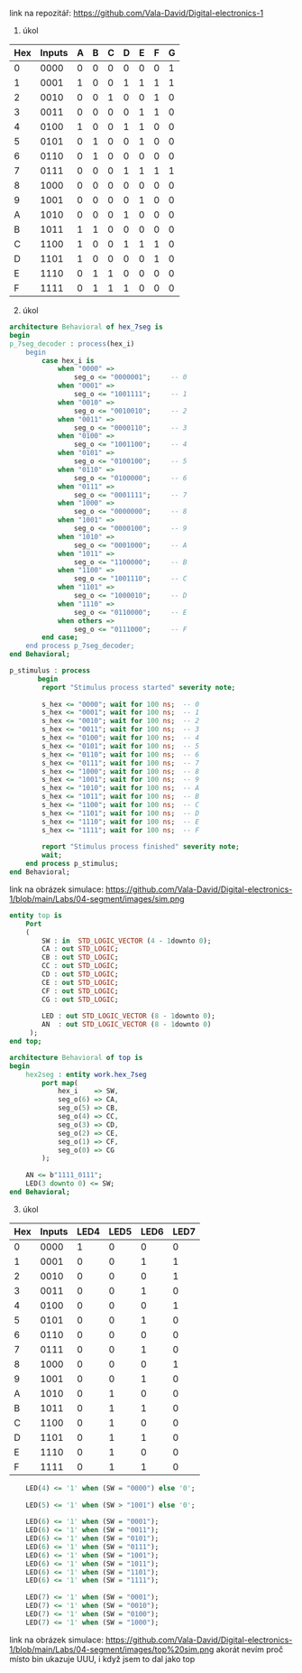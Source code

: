 link na repozitář: https://github.com/Vala-David/Digital-electronics-1

1. úkol

Hex|Inputs|A|B|C|D|E|F|G|
---|------|-|-|-|-|-|-|-|
 0 | 0000 |0|0|0|0|0|0|1|
 1 | 0001 |1|0|0|1|1|1|1|
 2 | 0010 |0|0|1|0|0|1|0|
 3 | 0011 |0|0|0|0|1|1|0|
 4 | 0100 |1|0|0|1|1|0|0|
 5 | 0101 |0|1|0|0|1|0|0|
 6 | 0110 |0|1|0|0|0|0|0|
 7 | 0111 |0|0|0|1|1|1|1|
 8 | 1000 |0|0|0|0|0|0|0|
 9 | 1001 |0|0|0|0|1|0|0|
 A | 1010 |0|0|0|1|0|0|0|
 B | 1011 |1|1|0|0|0|0|0|
 C | 1100 |1|0|0|1|1|1|0|
 D | 1101 |1|0|0|0|0|1|0|
 E | 1110 |0|1|1|0|0|0|0|
 F | 1111 |0|1|1|1|0|0|0|

2. úkol

```vhdl
architecture Behavioral of hex_7seg is
begin
p_7seg_decoder : process(hex_i)
    begin
        case hex_i is
            when "0000" =>
                seg_o <= "0000001";     -- 0
            when "0001" =>
                seg_o <= "1001111";     -- 1
            when "0010" =>
                seg_o <= "0010010";     -- 2
            when "0011" =>         
                seg_o <= "0000110";     -- 3
            when "0100" =>
                seg_o <= "1001100";     -- 4
            when "0101" =>
                seg_o <= "0100100";     -- 5
            when "0110" =>
                seg_o <= "0100000";     -- 6
            when "0111" =>
                seg_o <= "0001111";     -- 7
            when "1000" =>
                seg_o <= "0000000";     -- 8
            when "1001" =>
                seg_o <= "0000100";     -- 9
            when "1010" =>
                seg_o <= "0001000";     -- A
            when "1011" =>
                seg_o <= "1100000";     -- B 
            when "1100" =>
                seg_o <= "1001110";     -- C
            when "1101" =>
                seg_o <= "1000010";     -- D             
            when "1110" =>
                seg_o <= "0110000";     -- E
            when others =>
                seg_o <= "0111000";     -- F
        end case;
    end process p_7seg_decoder;
end Behavioral;
```

```vhdl
p_stimulus : process
       begin
        report "Stimulus process started" severity note;
        
        s_hex <= "0000"; wait for 100 ns;  -- 0
        s_hex <= "0001"; wait for 100 ns;  -- 1
        s_hex <= "0010"; wait for 100 ns;  -- 2
        s_hex <= "0011"; wait for 100 ns;  -- 3
        s_hex <= "0100"; wait for 100 ns;  -- 4
        s_hex <= "0101"; wait for 100 ns;  -- 5
        s_hex <= "0110"; wait for 100 ns;  -- 6
        s_hex <= "0111"; wait for 100 ns;  -- 7
        s_hex <= "1000"; wait for 100 ns;  -- 8
        s_hex <= "1001"; wait for 100 ns;  -- 9
        s_hex <= "1010"; wait for 100 ns;  -- A
        s_hex <= "1011"; wait for 100 ns;  -- B
        s_hex <= "1100"; wait for 100 ns;  -- C
        s_hex <= "1101"; wait for 100 ns;  -- D
        s_hex <= "1110"; wait for 100 ns;  -- E 
        s_hex <= "1111"; wait for 100 ns;  -- F
        
        report "Stimulus process finished" severity note;
        wait;
    end process p_stimulus;
end Behavioral;
```

link na obrázek simulace: https://github.com/Vala-David/Digital-electronics-1/blob/main/Labs/04-segment/images/sim.png

```vhdl
entity top is
    Port 
    ( 
        SW : in  STD_LOGIC_VECTOR (4 - 1downto 0);
        CA : out STD_LOGIC;
        CB : out STD_LOGIC;
        CC : out STD_LOGIC;
        CD : out STD_LOGIC;
        CE : out STD_LOGIC;
        CF : out STD_LOGIC;
        CG : out STD_LOGIC;
        
        LED : out STD_LOGIC_VECTOR (8 - 1downto 0);
        AN  : out STD_LOGIC_VECTOR (8 - 1downto 0)
     );
end top;

architecture Behavioral of top is
begin
    hex2seg : entity work.hex_7seg
        port map(
            hex_i    => SW,
            seg_o(6) => CA,
            seg_o(5) => CB,
            seg_o(4) => CC,
            seg_o(3) => CD,
            seg_o(2) => CE,
            seg_o(1) => CF,
            seg_o(0) => CG
        );
    
    AN <= b"1111_0111";
    LED(3 downto 0) <= SW;
end Behavioral;
```

3. úkol

Hex|Inputs|LED4|LED5|LED6|LED7|
---|------|----|----|----|----|
 0 | 0000 | 1  | 0  | 0  | 0  |
 1 | 0001 | 0  | 0  | 1  | 1  |
 2 | 0010 | 0  | 0  | 0  | 1  |
 3 | 0011 | 0  | 0  | 1  | 0  |  
 4 | 0100 | 0  | 0  | 0  | 1  |
 5 | 0101 | 0  | 0  | 1  | 0  |
 6 | 0110 | 0  | 0  | 0  | 0  |
 7 | 0111 | 0  | 0  | 1  | 0  | 
 8 | 1000 | 0  | 0  | 0  | 1  |
 9 | 1001 | 0  | 0  | 1  | 0  |
 A | 1010 | 0  | 1  | 0  | 0  |
 B | 1011 | 0  | 1  | 1  | 0  |
 C | 1100 | 0  | 1  | 0  | 0  |
 D | 1101 | 0  | 1  | 1  | 0  |
 E | 1110 | 0  | 1  | 0  | 0  |
 F | 1111 | 0  | 1  | 1  | 0  | 

```vhdl
    LED(4) <= '1' when (SW = "0000") else '0';
    
    LED(5) <= '1' when (SW > "1001") else '0';
    
    LED(6) <= '1' when (SW = "0001");
    LED(6) <= '1' when (SW = "0011");
    LED(6) <= '1' when (SW = "0101");
    LED(6) <= '1' when (SW = "0111");
    LED(6) <= '1' when (SW = "1001");
    LED(6) <= '1' when (SW = "1011");
    LED(6) <= '1' when (SW = "1101");
    LED(6) <= '1' when (SW = "1111");
    
    LED(7) <= '1' when (SW = "0001"); 
    LED(7) <= '1' when (SW = "0010");
    LED(7) <= '1' when (SW = "0100");
    LED(7) <= '1' when (SW = "1000"); 
```

link na obrázek simulace: https://github.com/Vala-David/Digital-electronics-1/blob/main/Labs/04-segment/images/top%20sim.png
akorát nevím proč místo bin ukazuje UUU, i když jsem to dal jako top



